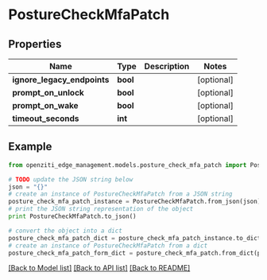 # PostureCheckMfaPatch


## Properties
Name | Type | Description | Notes
------------ | ------------- | ------------- | -------------
**ignore_legacy_endpoints** | **bool** |  | [optional] 
**prompt_on_unlock** | **bool** |  | [optional] 
**prompt_on_wake** | **bool** |  | [optional] 
**timeout_seconds** | **int** |  | [optional] 

## Example

```python
from openziti_edge_management.models.posture_check_mfa_patch import PostureCheckMfaPatch

# TODO update the JSON string below
json = "{}"
# create an instance of PostureCheckMfaPatch from a JSON string
posture_check_mfa_patch_instance = PostureCheckMfaPatch.from_json(json)
# print the JSON string representation of the object
print PostureCheckMfaPatch.to_json()

# convert the object into a dict
posture_check_mfa_patch_dict = posture_check_mfa_patch_instance.to_dict()
# create an instance of PostureCheckMfaPatch from a dict
posture_check_mfa_patch_form_dict = posture_check_mfa_patch.from_dict(posture_check_mfa_patch_dict)
```
[[Back to Model list]](../README.md#documentation-for-models) [[Back to API list]](../README.md#documentation-for-api-endpoints) [[Back to README]](../README.md)


